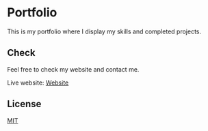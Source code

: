 # Portfolio

This is my portfolio where I display my skills and completed projects.

## Check 

Feel free to check my website and contact me. 

Live website: 
[Website](https://jonasdreessen.github.io/portfolio-website-2.0/)

## License
[MIT](https://choosealicense.com/licenses/mit/)
